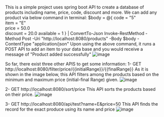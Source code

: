 This is a simple project uses spring boot API to create a database of products including name, price, code, discount and more. 
We can add any product via below command in terminal:
$body = @{
     code = "5"     
     item = "E"   
     price = 50.0  
     discount = 20.0
     available = 1
 } | ConvertTo-Json
Invoke-RestMethod -Method Post -Uri "http://localhost:8080/products" -Body $body -ContentType "application/json"
Upon using the above command, it runs a POST API to add an item to your data base and you would receive a message of "Product added successfully"
![image](https://github.com/Niloofar-didar/product_SpringBoot/assets/27611369/915dcce8-b544-4444-aad5-cf5689b36b3c)


So far, there exist three other APIS to get some information:
1- GET http://localhost:8080/filter/price/{{initialRange}}/{{finalRange}}
As it is shown in the image below, this API filters among the products based on the minimum and maximum price (initial-final Range) given.
![image](https://github.com/Niloofar-didar/product_SpringBoot/assets/27611369/8f2ed6ce-dcbf-4b03-85fd-de34857c5d46)


2- GET http://localhost:8080/sort/price
This API sorts the products based on their price.
![image](https://github.com/Niloofar-didar/product_SpringBoot/assets/27611369/d04d61dc-b024-4ee7-bb7c-338c4786d9d3)

3- GET http://localhost:8080/api/test?name=E&price=50
This API finds the record for the exact produce using its name and price
![image](https://github.com/Niloofar-didar/product_SpringBoot/assets/27611369/9b72eb32-8881-430a-9e6a-50165b44b00b)
